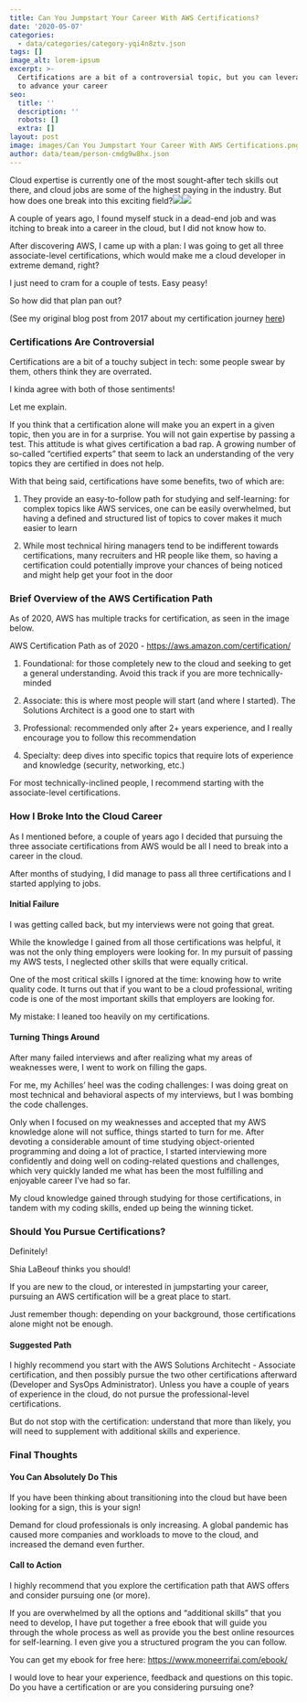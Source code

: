 ```yaml
---
title: Can You Jumpstart Your Career With AWS Certifications?
date: '2020-05-07'
categories:
  - data/categories/category-yqi4n8ztv.json
tags: []
image_alt: lorem-ipsum
excerpt: >-
  Certifications are a bit of a controversial topic, but you can leverage them
  to advance your career
seo:
  title: ''
  description: ''
  robots: []
  extra: []
layout: post
image: images/Can You Jumpstart Your Career With AWS Certifications.png
author: data/team/person-cmdg9w8hx.json
---
```

Cloud expertise is currently one of the most sought-after tech skills out there, and cloud jobs are some of the highest paying in the industry. But how does one break into this exciting field?![](https://www.moneerrifai.com/images/aws-certifications.png)![](https://media.giphy.com/media/qDPg6HNz2NfAk/source.gif)

A couple of years ago, I found myself stuck in a dead-end job and was itching to break into a career in the cloud, but I did not know how to.

After discovering AWS, I came up with a plan: I was going to get all three associate-level certifications, which would make me a cloud developer in extreme demand, right?

I just need to cram for a couple of tests. Easy peasy!

So how did that plan pan out?

(See my original blog post from 2017 about my certification journey [here](https://medium.com/hackernoon/3-reasons-why-you-should-get-aws-certified-this-year-7e44dbc51519))

### Certifications Are Controversial

Certifications are a bit of a touchy subject in tech: some people swear by them, others think they are overrated.

I kinda agree with both of those sentiments!

Let me explain.

If you think that a certification alone will make you an expert in a given topic, then you are in for a surprise. You will not gain expertise by passing a test. This attitude is what gives certification a bad rap. A growing number of so-called “certified experts” that seem to lack an understanding of the very topics they are certified in does not help.

With that being said, certifications have some benefits, two of which are:

1.  They provide an easy-to-follow path for studying and self-learning: for complex topics like AWS services, one can be easily overwhelmed, but having a defined and structured list of topics to cover makes it much easier to learn

2.  While most technical hiring managers tend to be indifferent towards certifications, many recruiters and HR people like them, so having a certification could potentially improve your chances of being noticed and might help get your foot in the door

### Brief Overview of the AWS Certification Path

As of 2020, AWS has multiple tracks for certification, as seen in the image below.

AWS Certification Path as of 2020 - https://aws.amazon.com/certification/

1.  Foundational: for those completely new to the cloud and seeking to get a general understanding. Avoid this track if you are more technically-minded

2.  Associate: this is where most people will start (and where I started). The Solutions Architect is a good one to start with

3.  Professional: recommended only after 2+ years experience, and I really encourage you to follow this recommendation

4.  Specialty: deep dives into specific topics that require lots of experience and knowledge (security, networking, etc.)

For most technically-inclined people, I recommend starting with the associate-level certifications.

### How I Broke Into the Cloud Career

As I mentioned before, a couple of years ago I decided that pursuing the three associate certifications from AWS would be all I need to break into a career in the cloud.

After months of studying, I did manage to pass all three certifications and I started applying to jobs.

#### Initial Failure

I was getting called back, but my interviews were not going that great.

While the knowledge I gained from all those certifications was helpful, it was not the only thing employers were looking for. In my pursuit of passing my AWS tests, I neglected other skills that were equally critical.

One of the most critical skills I ignored at the time: knowing how to write quality code. It turns out that if you want to be a cloud professional, writing code is one of the most important skills that employers are looking for.

My mistake: I leaned too heavily on my certifications.

#### Turning Things Around

After many failed interviews and after realizing what my areas of weaknesses were, I went to work on filling the gaps.

For me, my Achilles’ heel was the coding challenges: I was doing great on most technical and behavioral aspects of my interviews, but I was bombing the code challenges.

Only when I focused on my weaknesses and accepted that my AWS knowledge alone will not suffice, things started to turn for me. After devoting a considerable amount of time studying object-oriented programming and doing a lot of practice, I started interviewing more confidently and doing well on coding-related questions and challenges, which very quickly landed me what has been the most fulfilling and enjoyable career I’ve had so far.

My cloud knowledge gained through studying for those certifications, in tandem with my coding skills, ended up being the winning ticket.

### Should You Pursue Certifications?

Definitely!

Shia LaBeouf thinks you should!

If you are new to the cloud, or interested in jumpstarting your career, pursuing an AWS certification will be a great place to start.

Just remember though: depending on your background, those certifications alone might not be enough.

#### Suggested Path

I highly recommend you start with the AWS Solutions Architecht - Associate certification, and then possibly pursue the two other certifications afterward (Developer and SysOps Administrator). Unless you have a couple of years of experience in the cloud, do not pursue the professional-level certifications.

But do not stop with the certification: understand that more than likely, you will need to supplement with additional skills and experience.

### Final Thoughts

#### You Can Absolutely Do This

If you have been thinking about transitioning into the cloud but have been looking for a sign, this is your sign!

Demand for cloud professionals is only increasing. A global pandemic has caused more companies and workloads to move to the cloud, and increased the demand even further.

#### Call to Action

I highly recommend that you explore the certification path that AWS offers and consider pursuing one (or more).

If you are overwhelmed by all the options and “additional skills” that you need to develop, I have put together a free ebook that will guide you through the whole process as well as provide you the best online resources for self-learning. I even give you a structured program the you can follow.

You can get my ebook for free here: <https://www.moneerrifai.com/ebook/>

I would love to hear your experience, feedback and questions on this topic. Do you have a certification or are you considering pursuing one?
